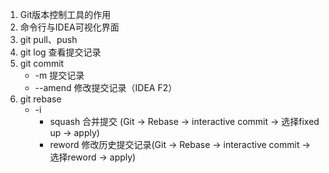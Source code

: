 1. Git版本控制工具的作用
2. 命令行与IDEA可视化界面
3. git pull、push
4. git log 查看提交记录
5. git commit
   - -m 提交记录
   - --amend 修改提交记录（IDEA F2）
6. git rebase
   - -i 
     - squash 合并提交 (Git -> Rebase -> interactive commit -> 选择fixed up -> apply)
     - reword 修改历史提交记录(Git -> Rebase -> interactive commit -> 选择reword -> apply)